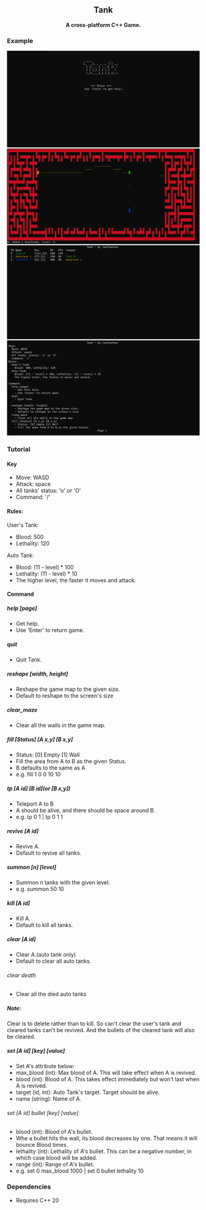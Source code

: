 <h2 align="center">
Tank
</h2> 

<p align="center">
<strong>A cross-platform C++ Game.</strong>
</p>

### Example
![Start](examples/start-example.png)
![Game](examples/game-example.png)
![Status](examples/status-example.png)
![Help](examples/help-example.png)

### Tutorial
#### Key
- Move: WASD
- Attack: space
- All tanks' status: 'o' or 'O'
- Command: '/'

#### Rules:
User's Tank:
- Blood: 500
- Lethality: 120   

Auto Tank:  
- Blood: (11 - level) * 100
- Lethality: (11 - level) * 10
- The higher level, the faster it moves and attack.

#### Command
##### help [page]
- Get help.
- Use 'Enter' to return game.
##### quit
- Quit Tank.

##### reshape [width, height]
- Reshape the game map to the given size.
- Default to reshape to the screen's size

##### clear_maze
- Clear all the walls in the game map.

##### fill [Status] [A x,y] [B x,y]
- Status: [0] Empty [1] Wall
- Fill the area from A to B as the given Status.
- B defaults to the same as A
- e.g.  fill 1 0 0 10 10

##### tp [A id] [B id](or [B x,y])
- Teleport A to B
- A should be alive, and there should be space around B.
- e.g.  tp 0 1   |  tp 0 1 1

##### revive [A id]
- Revive A.
- Default to revive all tanks.

##### summon [n] [level]
- Summon n tanks with the given level.
- e.g. summon 50 10

##### kill [A id]
- Kill A.
- Default to kill all tanks.

##### clear [A id]
- Clear A.(auto tank only)
- Default to clear all auto tanks.
###### clear death
- Clear all the died auto tanks
##### Note:
Clear is to delete rather than to kill.
So can't clear the user's tank and cleared tanks can't be revived.
And the bullets of the cleared tank will also be cleared.

##### set [A id] [key] [value]
- Set A's attribute below:
- max_blood (int): Max blood of A. This will take effect when A is revived.
- blood (int): Blood of A. This takes effect immediately but won't last when A is revived.
- target (id, int): Auto Tank's target. Target should be alive.
- name (string): Name of A.
###### set [A id] bullet [key] [value]
- blood (int): Blood of A's bullet.
- Whe a bullet hits the wall, its blood decreases by one. That means it will bounce Blood times.
- lethality (int): Lethality of A's bullet. This can be a negative number, in which case blood will be added.
- range (int): Range of A's bullet.
- e.g. set 0 max_blood 1000  |  set 0 bullet lethality 10
### Dependencies

- Requires C++ 20